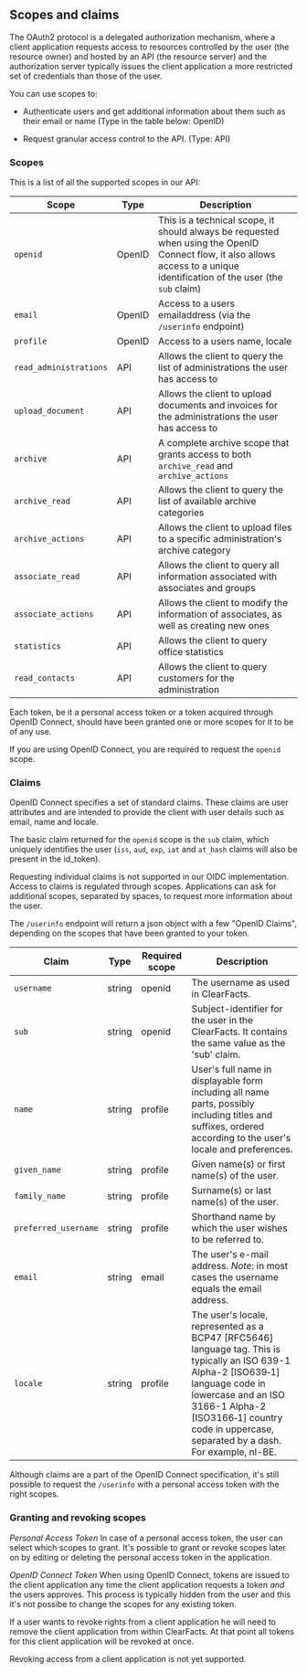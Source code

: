 ## Scopes and claims

The OAuth2 protocol is a delegated authorization mechanism, where a client application requests 
access to resources controlled by the user (the resource owner) and hosted by an API 
(the resource server) and the authorization server typically issues the client application a more restricted 
set of credentials than those of the user.
 
You can use scopes to:

 * Authenticate users and get additional information about them such as their email or name (Type in the table below: OpenID)

 * Request granular access control to the API. (Type: API)

### Scopes

This is a list of all the supported scopes in our API:

Scope                | Type   | Description
---------------------|--------|------------------------
`openid`               | OpenID | This is a technical scope, it should always be requested when using the OpenID Connect flow, it also allows access to a unique identification of the user (the `sub` claim)
`email`                | OpenID | Access to a users emailaddress (via the ``/userinfo`` endpoint)
`profile`              | OpenID | Access to a users name, locale
`read_administrations` | API    | Allows the client to query the list of administrations the user has access to
`upload_document`      | API    | Allows the client to upload documents and invoices for the administrations the user has access to
`archive`              | API    | A complete archive scope that grants access to both `archive_read` and `archive_actions`
`archive_read`         | API    | Allows the client to query the list of available archive categories
`archive_actions`      | API    | Allows the client to upload files to a specific administration's archive category
`associate_read`       | API    | Allows the client to query all information associated with associates and groups 
`associate_actions`    | API    | Allows the client to modify the information of associates, as well as creating new ones
`statistics`           | API    | Allows the client to query office statistics
`read_contacts`        | API    | Allows the client to query customers for the administration

Each token, be it a personal access token or a token acquired through OpenID Connect, 
should have been granted one or more scopes for it to be of any use. 

If you are using OpenID Connect, you are required to request the `openid` scope.

### Claims
OpenID Connect specifies a set of standard claims. These claims are user attributes and are intended to provide 
the client with user details such as email, name and locale.

The basic claim returned for the `openid` scope is the `sub` claim, which uniquely identifies the user 
(`iss`, `aud`, `exp`, `iat` and `at_hash` claims will also be present in the id_token). 

Requesting individual claims is not supported in our OIDC implementation.
Access to claims is regulated through scopes.
Applications can ask for additional scopes, separated by spaces, 
to request more information about the user.

The `/userinfo` endpoint will return a json object with a few "OpenID Claims", depending on the scopes that have been granted to your token.


Claim        | Type       | Required scope | Description
------------ | ---------- | -------------- | ----------------------------------------- 
`username`	 | string     | openid         | The username as used in ClearFacts. 
`sub`          | string     | openid         | Subject-identifier for the user in the ClearFacts.  It contains the same value as the 'sub' claim.
`name`	     | string     | profile        | User's full name in displayable form including all name parts, possibly including titles and suffixes, ordered according to the user's locale and preferences.
`given_name`   | string	  | profile        | Given name(s) or first name(s) of the user. 
`family_name`  | string     | profile        | Surname(s) or last name(s) of the user.
`preferred_username` | string | profile      | Shorthand name by which the user wishes to be referred to. 
`email`	     | string     | email          | The user's e-mail address. *Note*: in most cases the username equals the email address. 
`locale`       | string     | profile        | The user's locale, represented as a BCP47 [RFC5646] language tag. This is typically an ISO 639-1 Alpha-2 [ISO639‑1] language code in lowercase and an ISO 3166-1 Alpha-2 [ISO3166‑1] country code in uppercase, separated by a dash. For example, nl-BE.

Although claims are a part of the OpenID Connect specification, it's still possible to request the `/userinfo` with a personal access token with the right scopes.

### Granting and revoking scopes

*Personal Access Token*
In case of a personal access token, the user can select which scopes to grant.
It's possible to grant or revoke scopes later on by editing or deleting the personal access token in the application.

*OpenID Connect Token*
When using OpenID Connect, tokens are issued to the client application any time the client application requests a token *and* the users approves.
This process is typically hidden from the user and this it's not possibe to change the scopes for any existing token.

If a user wants to revoke rights from a client application he will need to remove the client application from within ClearFacts.
At that point all tokens for this client application will be revoked at once.

<aside class="notice">
    Revoking access from a client application is not yet supported.
</aside>



